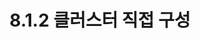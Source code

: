 ---
title: "8.1.2 클러스터 직접 구성"
excerpt: ""
permalink: /docs/zh/8.1.2/
redirect_from:
  - /theme-setup/
toc: true
toc_sticky: true
---